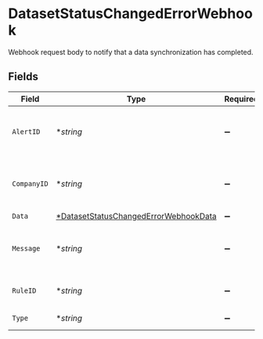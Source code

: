 # DatasetStatusChangedErrorWebhook

Webhook request body to notify that a data synchronization has completed.


## Fields

| Field                                                                                                | Type                                                                                                 | Required                                                                                             | Description                                                                                          | Example                                                                                              |
| ---------------------------------------------------------------------------------------------------- | ---------------------------------------------------------------------------------------------------- | ---------------------------------------------------------------------------------------------------- | ---------------------------------------------------------------------------------------------------- | ---------------------------------------------------------------------------------------------------- |
| `AlertID`                                                                                            | **string*                                                                                            | :heavy_minus_sign:                                                                                   | Unique identifier of the webhook event.                                                              |                                                                                                      |
| `CompanyID`                                                                                          | **string*                                                                                            | :heavy_minus_sign:                                                                                   | Unique identifier for your SMB in Codat.                                                             | 8a210b68-6988-11ed-a1eb-0242ac120002                                                                 |
| `Data`                                                                                               | [*DatasetStatusChangedErrorWebhookData](../../models/shared/datasetstatuschangederrorwebhookdata.md) | :heavy_minus_sign:                                                                                   | N/A                                                                                                  |                                                                                                      |
| `Message`                                                                                            | **string*                                                                                            | :heavy_minus_sign:                                                                                   | A human readable message about the webhook.                                                          |                                                                                                      |
| `RuleID`                                                                                             | **string*                                                                                            | :heavy_minus_sign:                                                                                   | Unique identifier for the rule.                                                                      |                                                                                                      |
| `Type`                                                                                               | **string*                                                                                            | :heavy_minus_sign:                                                                                   | The type of rule.                                                                                    |                                                                                                      |